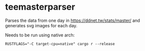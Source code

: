 # teemasterparser

Parses the data from one day in https://ddnet.tw/stats/master/ and generates svg images for each day.

Needs to be run using native arch:

```
RUSTFLAGS="-C target-cpu=native" cargo r --release
```